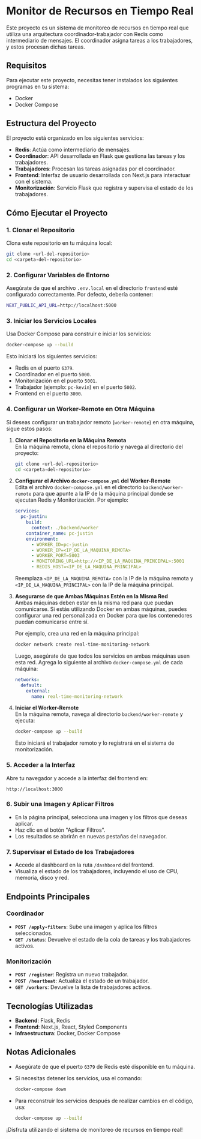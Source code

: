 # Monitor de Recursos en Tiempo Real

Este proyecto es un sistema de monitoreo de recursos en tiempo real que utiliza una arquitectura coordinador-trabajador con Redis como intermediario de mensajes. El coordinador asigna tareas a los trabajadores, y estos procesan dichas tareas.

## Requisitos

Para ejecutar este proyecto, necesitas tener instalados los siguientes programas en tu sistema:

- Docker
- Docker Compose

## Estructura del Proyecto

El proyecto está organizado en los siguientes servicios:

- **Redis**: Actúa como intermediario de mensajes.
- **Coordinador**: API desarrollada en Flask que gestiona las tareas y los trabajadores.
- **Trabajadores**: Procesan las tareas asignadas por el coordinador.
- **Frontend**: Interfaz de usuario desarrollada con Next.js para interactuar con el sistema.
- **Monitorización**: Servicio Flask que registra y supervisa el estado de los trabajadores.

## Cómo Ejecutar el Proyecto

### 1. Clonar el Repositorio

Clona este repositorio en tu máquina local:

```bash
git clone <url-del-repositorio>
cd <carpeta-del-repositorio>
```

### 2. Configurar Variables de Entorno

Asegúrate de que el archivo `.env.local` en el directorio `frontend` esté configurado correctamente. Por defecto, debería contener:

```bash
NEXT_PUBLIC_API_URL=http://localhost:5000
```

### 3. Iniciar los Servicios Locales

Usa Docker Compose para construir e iniciar los servicios:

```bash
docker-compose up --build
```

Esto iniciará los siguientes servicios:

- Redis en el puerto `6379`.
- Coordinador en el puerto `5000`.
- Monitorización en el puerto `5001`.
- Trabajador (ejemplo: `pc-kevin`) en el puerto `5002`.
- Frontend en el puerto `3000`.

### 4. Configurar un Worker-Remote en Otra Máquina

Si deseas configurar un trabajador remoto (`worker-remote`) en otra máquina, sigue estos pasos:

1. **Clonar el Repositorio en la Máquina Remota**  
   En la máquina remota, clona el repositorio y navega al directorio del proyecto:

   ```bash
   git clone <url-del-repositorio>
   cd <carpeta-del-repositorio>
   ```

2. **Configurar el Archivo `docker-compose.yml` del Worker-Remote**  
   Edita el archivo `docker-compose.yml` en el directorio `backend/worker-remote` para que apunte a la IP de la máquina principal donde se ejecutan Redis y Monitorización. Por ejemplo:

   ```yml
   services:
     pc-justin:
       build:
         context: ./backend/worker
       container_name: pc-justin
       environment:
         - WORKER_ID=pc-justin
         - WORKER_IP=<IP_DE_LA_MAQUINA_REMOTA>
         - WORKER_PORT=5003
         - MONITORING_URL=http://<IP_DE_LA_MAQUINA_PRINCIPAL>:5001
         - REDIS_HOST=<IP_DE_LA_MAQUINA_PRINCIPAL>
   ```

   Reemplaza `<IP_DE_LA_MAQUINA_REMOTA>` con la IP de la máquina remota y `<IP_DE_LA_MAQUINA_PRINCIPAL>` con la IP de la máquina principal.

3. **Asegurarse de que Ambas Máquinas Estén en la Misma Red**  
   Ambas máquinas deben estar en la misma red para que puedan comunicarse. Si estás utilizando Docker en ambas máquinas, puedes configurar una red personalizada en Docker para que los contenedores puedan comunicarse entre sí.

   Por ejemplo, crea una red en la máquina principal:

   ```bash
   docker network create real-time-monitoring-network
   ```

   Luego, asegúrate de que todos los servicios en ambas máquinas usen esta red. Agrega lo siguiente al archivo `docker-compose.yml` de cada máquina:

   ```yml
   networks:
     default:
       external:
         name: real-time-monitoring-network
   ```

4. **Iniciar el Worker-Remote**  
   En la máquina remota, navega al directorio `backend/worker-remote` y ejecuta:

   ```bash
   docker-compose up --build
   ```

   Esto iniciará el trabajador remoto y lo registrará en el sistema de monitorización.

### 5. Acceder a la Interfaz

Abre tu navegador y accede a la interfaz del frontend en:

```
http://localhost:3000
```

### 6. Subir una Imagen y Aplicar Filtros

- En la página principal, selecciona una imagen y los filtros que deseas aplicar.
- Haz clic en el botón "Aplicar Filtros".
- Los resultados se abrirán en nuevas pestañas del navegador.

### 7. Supervisar el Estado de los Trabajadores

- Accede al dashboard en la ruta `/dashboard` del frontend.
- Visualiza el estado de los trabajadores, incluyendo el uso de CPU, memoria, disco y red.

## Endpoints Principales

### Coordinador

- **`POST /apply-filters`**: Sube una imagen y aplica los filtros seleccionados.
- **`GET /status`**: Devuelve el estado de la cola de tareas y los trabajadores activos.

### Monitorización

- **`POST /register`**: Registra un nuevo trabajador.
- **`POST /heartbeat`**: Actualiza el estado de un trabajador.
- **`GET /workers`**: Devuelve la lista de trabajadores activos.

## Tecnologías Utilizadas

- **Backend**: Flask, Redis
- **Frontend**: Next.js, React, Styled Components
- **Infraestructura**: Docker, Docker Compose

## Notas Adicionales

- Asegúrate de que el puerto `6379` de Redis esté disponible en tu máquina.
- Si necesitas detener los servicios, usa el comando:

  ```bash
  docker-compose down
  ```

- Para reconstruir los servicios después de realizar cambios en el código, usa:

  ```bash
  docker-compose up --build
  ```

¡Disfruta utilizando el sistema de monitoreo de recursos en tiempo real!
